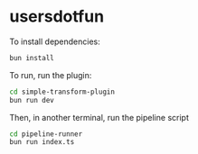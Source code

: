 # usersdotfun

To install dependencies:

```bash
bun install
```

To run, run the plugin:

```bash
cd simple-transform-plugin
bun run dev
```

Then, in another terminal, run the pipeline script

```bash
cd pipeline-runner
bun run index.ts
```
